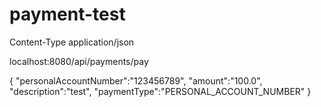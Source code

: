 # payment-test


Content-Type application/json

localhost:8080/api/payments/pay

{
"personalAccountNumber":"123456789",
 "amount":"100.0",
 "description":"test",
 "paymentType":"PERSONAL_ACCOUNT_NUMBER"
}
